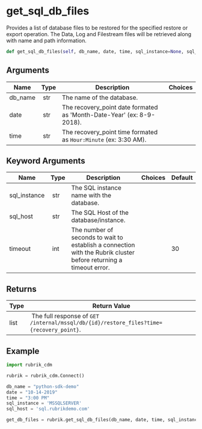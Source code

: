 # get_sql_db_files

Provides a list of database files to be restored for the specified restore or export operation. The Data, Log and Filestream files will be retrieved along with name and path information.

```py
def get_sql_db_files(self, db_name, date, time, sql_instance=None, sql_host=None, timeout=15):
```

## Arguments

| Name        | Type | Description                                                                 | Choices |
|-------------|------|-----------------------------------------------------------------------------|---------|
| db_name  | str | The name of the database. |  |
| date  | str | The recovery_point date formated as 'Month-Date-Year' (ex: 8-9-2018). |  |
| time  | str | The recovery_point time formated as `Hour:Minute` (ex: 3:30 AM). |  |

## Keyword Arguments

| Name        | Type | Description                                                                 | Choices | Default |
|-------------|------|-----------------------------------------------------------------------------|---------|---------|
| sql_instance  | str | The SQL instance name with the database. |  |  |
| sql_host  | str | The SQL Host of the database/instance. |  |  |
| timeout  | int | The number of seconds to wait to establish a connection with the Rubrik cluster before returning a timeout error.  |  | 30 |

## Returns

| Type | Return Value                                                                                  |
|------|-----------------------------------------------------------------------------------------------|
| list | The full response of `GET /internal/mssql/db/{id}/restore_files?time={recovery_point}`. |



## Example

```py
import rubrik_cdm

rubrik = rubrik_cdm.Connect()

db_name = "python-sdk-demo"
date = "10-14-2019"
time = "3:00 PM"
sql_instance = 'MSSQLSERVER'
sql_host = 'sql.rubrikdemo.com'

get_db_files = rubrik.get_sql_db_files(db_name, date, time, sql_instance, sql_host)
```

